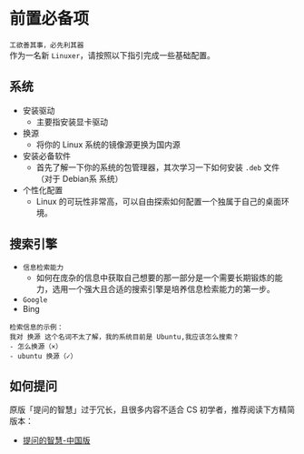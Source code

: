 # 前置必备项
`工欲善其事，必先利其器`  
作为一名新 `Linuxer`，请按照以下指引完成一些基础配置。

## 系统
- 安装驱动
  - 主要指安装显卡驱动
- 换源
  - 将你的 Linux 系统的镜像源更换为国内源
- 安装必备软件
  - 首先了解一下你的系统的包管理器，其次学习一下如何安装 `.deb` 文件（对于 Debian系 系统）
- 个性化配置
  - Linux 的可玩性非常高，可以自由探索如何配置一个独属于自己的桌面环境。

## 搜索引擎
- `信息检索能力`
  - 如何在庞杂的信息中获取自己想要的那一部分是一个需要长期锻炼的能力，选用一个强大且合适的搜索引擎是培养信息检索能力的第一步。
- `Google`
- Bing
```
检索信息的示例：
我对 换源 这个名词不太了解，我的系统目前是 Ubuntu,我应该怎么搜索？
- 怎么换源（×）
- ubuntu 换源（✓）
```

## 如何提问
原版「提问的智慧」过于冗长，且很多内容不适合 CS 初学者，推荐阅读下方精简版本：
- [提问的智慧-中国版](https://mp.weixin.qq.com/s/q461so9lWk4FKJGZ-p7Vcg)
